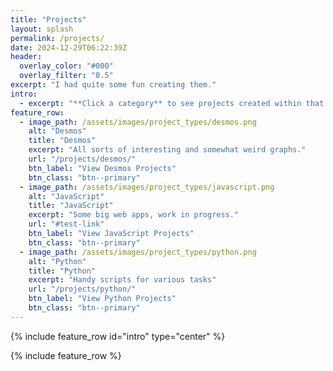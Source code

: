 ```yaml
---
title: "Projects"
layout: splash
permalink: /projects/
date: 2024-12-29T06:22:39Z
header:
  overlay_color: "#000"
  overlay_filter: "0.5"
excerpt: "I had quite some fun creating them."
intro: 
  - excerpt: "**Click a category** to see projects created within that environment"
feature_row:
  - image_path: /assets/images/project_types/desmos.png
    alt: "Desmos"
    title: "Desmos"
    excerpt: "All sorts of interesting and somewhat weird graphs."
    url: "/projects/desmos/"
    btn_label: "View Desmos Projects"
    btn_class: "btn--primary"
  - image_path: /assets/images/project_types/javascript.png
    alt: "JavaScript"
    title: "JavaScript"
    excerpt: "Some big web apps, work in progress."
    url: "#test-link"
    btn_label: "View JavaScript Projects"
    btn_class: "btn--primary"
  - image_path: /assets/images/project_types/python.png
    alt: "Python"
    title: "Python"
    excerpt: "Handy scripts for various tasks"
    url: "/projects/python/"
    btn_label: "View Python Projects"
    btn_class: "btn--primary"
---
```


{% include feature_row id="intro" type="center" %}

{% include feature_row %}